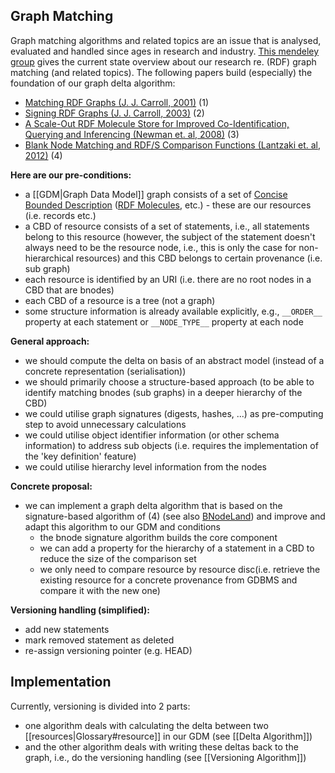 ## Graph Matching
Graph matching algorithms and related topics are an issue that is analysed, evaluated and handled since ages in research and industry. [This mendeley group](http://www.mendeley.com/groups/4592311/graph-matching/papers/) gives the current state overview about our research re. (RDF) graph matching (and related topics). The following papers build (especially) the foundation of our graph delta algorithm:
* [Matching RDF Graphs (J. J. Carroll, 2001)](http://www.mendeley.com/c/6903521084/g/4592311/carroll-2001-matching-rdf-graphs/) (1)
* [Signing RDF Graphs (J. J. Carroll, 2003)](http://www.mendeley.com/c/6903521144/g/4592311/carroll-2003-signing-rdf-graphs/) (2)
* [A Scale-Out RDF Molecule Store for Improved Co-Identification, Querying and Inferencing (Newman et. al, 2008)](http://www.mendeley.com/c/6905388344/g/4592311/newman-a-scale-out-rdf-molecule-store-for-improved-co-identification--querying-and-inferencing/) (3)
* [Blank Node Matching and RDF/S Comparison Functions (Lantzaki et. al, 2012)](http://www.mendeley.com/c/6903521094/g/4592311/tzitzikas-2012-blank-node-matching-and-rdfs-comparison-functions/) (4)

__Here are our pre-conditions:__
* a [[GDM|Graph Data Model]] graph consists of a set of [Concise Bounded Description](http://www.w3.org/Submission/CBD/) ([RDF Molecules](http://ebiquity.umbc.edu/paper/html/id/240/), etc.) - these are our resources (i.e. records etc.)
* a CBD of resource consists of a set of statements, i.e., all statements belong to this resource (however, the subject of the statement doesn't always need to be the resource node, i.e., this is only the case for non-hierarchical resources) and this CBD belongs to certain provenance (i.e. sub graph)
* each resource is identified by an URI (i.e. there are no root nodes in a CBD that are bnodes)
* each CBD of a resource is a tree (not a graph)
* some structure information is already available explicitly, e.g., `__ORDER__` property at each statement or `__NODE_TYPE__` property at each node

__General approach:__
* we should compute the delta on basis of an abstract model (instead of a concrete representation (serialisation))
* we should primarily choose a structure-based approach (to be able to identify matching bnodes (sub graphs) in a deeper hierarchy of the CBD)
* we could utilise graph signatures (digests, hashes, ...) as pre-computing step to avoid unnecessary calculations
* we could utilise object identifier information (or other schema information) to address sub objects (i.e. requires the implementation of the 'key definition' feature)
* we could utilise hierarchy level information from the nodes

__Concrete proposal:__
* we can implement a graph delta algorithm that is based on the signature-based algorithm of (4) (see also [BNodeLand](http://83.212.169.44/bnodeland/)) and improve and adapt this algorithm to our GDM and conditions
   * the bnode signature algorithm builds the core component
   * we can add a property for the hierarchy of a statement in a CBD to reduce the size of the comparison set
   * we only need to compare resource by resource disc(i.e. retrieve the existing resource for a concrete provenance from GDBMS and compare it with the new one)

__Versioning handling (simplified):__
* add new statements
* mark removed statement as deleted
* re-assign versioning pointer (e.g. HEAD)

## Implementation

Currently, versioning is divided into 2 parts:
* one algorithm deals with calculating the delta between two [[resources|Glossary#resource]] in our GDM (see [[Delta Algorithm]])
* and the other algorithm deals with writing these deltas back to the graph, i.e., do the versioning handling (see [[Versioning Algorithm]])